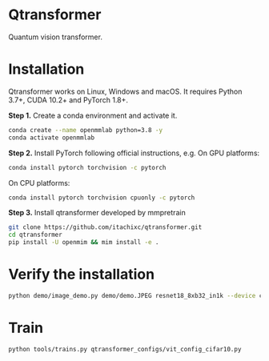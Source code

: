 # Qtransformer
 Quantum vision transformer. 

# Installation
Qtransformer works on Linux, Windows and macOS. It requires Python 3.7+, CUDA 10.2+ and PyTorch 1.8+.

**Step 1.** Create a conda environment and activate it.
```bash
conda create --name openmmlab python=3.8 -y
conda activate openmmlab
```

**Step 2.**  Install PyTorch following official instructions, e.g. 
On GPU platforms:
```bash
conda install pytorch torchvision -c pytorch
```
On CPU platforms:
```bash
conda install pytorch torchvision cpuonly -c pytorch
```
**Step 3.**  Install qtransformer developed by mmpretrain
```bash
git clone https://github.com/itachixc/qtransformer.git
cd qtransformer
pip install -U openmim && mim install -e .
```

# Verify the installation

```bash
python demo/image_demo.py demo/demo.JPEG resnet18_8xb32_in1k --device cpu
```
# Train

```bash
python tools/trains.py qtransformer_configs/vit_config_cifar10.py
```
